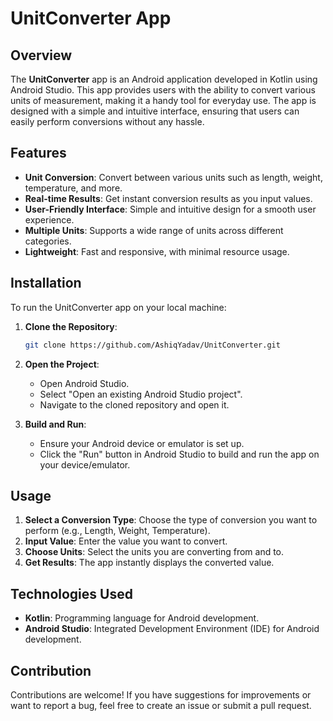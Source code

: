 # UnitConverter App

## Overview

The **UnitConverter** app is an Android application developed in Kotlin using Android Studio. This app provides users with the ability to convert various units of measurement, making it a handy tool for everyday use. The app is designed with a simple and intuitive interface, ensuring that users can easily perform conversions without any hassle.

## Features

- **Unit Conversion**: Convert between various units such as length, weight, temperature, and more.
- **Real-time Results**: Get instant conversion results as you input values.
- **User-Friendly Interface**: Simple and intuitive design for a smooth user experience.
- **Multiple Units**: Supports a wide range of units across different categories.
- **Lightweight**: Fast and responsive, with minimal resource usage.

## Installation

To run the UnitConverter app on your local machine:

1. **Clone the Repository**:
   ```bash
   git clone https://github.com/AshiqYadav/UnitConverter.git
   ```
2. **Open the Project**:
   - Open Android Studio.
   - Select "Open an existing Android Studio project".
   - Navigate to the cloned repository and open it.

3. **Build and Run**:
   - Ensure your Android device or emulator is set up.
   - Click the "Run" button in Android Studio to build and run the app on your device/emulator.

## Usage

1. **Select a Conversion Type**: Choose the type of conversion you want to perform (e.g., Length, Weight, Temperature).
2. **Input Value**: Enter the value you want to convert.
3. **Choose Units**: Select the units you are converting from and to.
4. **Get Results**: The app instantly displays the converted value.


## Technologies Used

- **Kotlin**: Programming language for Android development.
- **Android Studio**: Integrated Development Environment (IDE) for Android development.

## Contribution

Contributions are welcome! If you have suggestions for improvements or want to report a bug, feel free to create an issue or submit a pull request.

